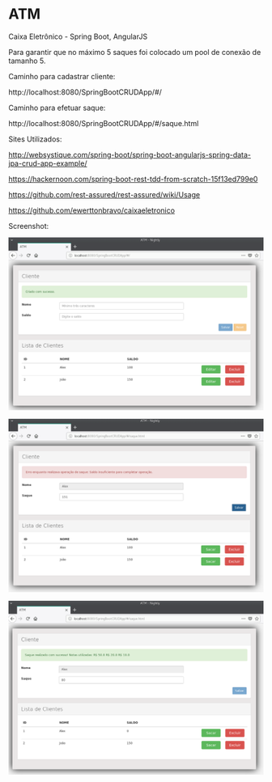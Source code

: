 # ATM
Caixa Eletrônico - Spring Boot, AngularJS

Para garantir que no máximo 5 saques foi colocado um pool de conexão de tamanho 5.


Caminho para cadastrar cliente:

http://localhost:8080/SpringBootCRUDApp/#/

Caminho para efetuar saque:

http://localhost:8080/SpringBootCRUDApp/#/saque.html


Sites Utilizados:

http://websystique.com/spring-boot/spring-boot-angularjs-spring-data-jpa-crud-app-example/

https://hackernoon.com/spring-boot-rest-tdd-from-scratch-15f13ed799e0

https://github.com/rest-assured/rest-assured/wiki/Usage

https://github.com/ewerttonbravo/caixaeletronico

Screenshot:

![alt text](https://github.com/alexsjc/atm/raw/master/1.png "Cadastro Cliente")

![alt text](https://github.com/alexsjc/atm/raw/master/2.png "Saque maior que o saldo.")

![alt text](https://github.com/alexsjc/atm/raw/master/3.png "Operação correta.")



